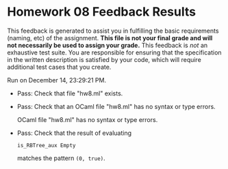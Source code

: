 # Homework 08 Feedback Results

This feedback is generated to assist you in fulfilling the basic requirements (naming, etc) of the assignment.
            **This file is not your final grade and will not necessarily be used to assign your grade.**
            This feedback is *not* an exhaustive test suite. You are responsible for ensuring that the specification in the
            written description is satisfied by your code, which will require additional test cases that you create.

Run on December 14, 23:29:21 PM.

+ Pass: Check that file "hw8.ml" exists.

+ Pass: Check that an OCaml file "hw8.ml" has no syntax or type errors.

    OCaml file "hw8.ml" has no syntax or type errors.



+ Pass: 
Check that the result of evaluating
   ```
   is_RBTree_aux Empty
   ```
   matches the pattern `(0, true)`.

   




